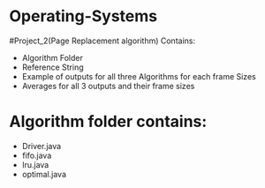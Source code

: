# Operating-Systems

#Project_2(Page Replacement algorithm) Contains:
- Algorithm Folder
- Reference String
- Example of outputs for all three Algorithms for each frame Sizes
- Averages for all 3 outputs and their frame sizes

# Algorithm folder contains:
- Driver.java
- fifo.java
- lru.java
- optimal.java

